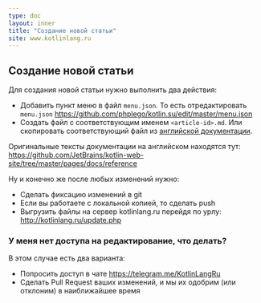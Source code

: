 ```yaml
---
type: doc
layout: inner
title: "Создание новой статьи"
site: www.kotlinlang.ru
---
```


## Создание новой статьи

Для создания новой статьи нужно выполнить два действия:

* Добавить пункт меню в файл `menu.json`. То есть отредактировать `menu.json`  https://github.com/phplego/kotlin.su/edit/master/menu.json
* Создать файл с соответствующим именем `<article-id>.md`. Или скопировать соответствующий файл из [английской документации](https://github.com/JetBrains/kotlin-web-site/tree/master/pages/docs/reference).

Оригинальные тексты документации на английском находятся тут:
https://github.com/JetBrains/kotlin-web-site/tree/master/pages/docs/reference

Ну и конечно же после любых изменений нужно:
* Сделать фиксацию изменений в git
* Если вы работаете с локальной копией, то сделать push
* Выгрузить файлы на сервер kotlinlang.ru перейдя по урлу: http://kotlinlang.ru/update.php


### У меня нет доступа на редактирование, что делать?

В этом случае есть два варианта:
* Попросить доступ в чате https://telegram.me/KotlinLangRu
* Сделать Pull Request ваших изменений, и мы их одобрим (или отклоним) в наиближайшее время
